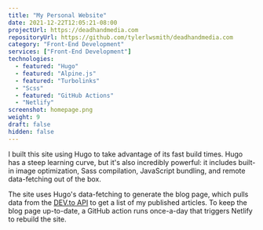 ```yaml
---
title: "My Personal Website"
date: 2021-12-22T12:05:21-08:00
projectUrl: https://deadhandmedia.com
repositoryUrl: https://github.com/tylerlwsmith/deadhandmedia.com
category: "Front-End Development"
services: ["Front-End Development"]
technologies:
  - featured: "Hugo"
  - featured: "Alpine.js"
  - featured: "Turbolinks"
  - "Scss"
  - featured: "GitHub Actions"
  - "Netlify"
screenshot: homepage.png
weight: 9
draft: false
hidden: false
---
```


I built this site using Hugo to take advantage of its fast build times. Hugo has a steep learning curve, but it's also incredibly powerful: it includes built-in image optimization, Sass compilation, JavaScript bundling, and remote data-fetching out of the box.

The site uses Hugo's data-fetching to generate the blog page, which pulls data from the [DEV.to API](https://developers.forem.com/api) to get a list of my published articles. To keep the blog page up-to-date, a GitHub action runs once-a-day that triggers Netlify to rebuild the site.

